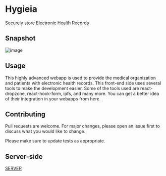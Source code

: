 # Hygieia
Securely store Electronic Health Records

## Snapshot
![image](https://user-images.githubusercontent.com/56764533/85941353-03bd3b00-b940-11ea-8ba8-837b6d33ac7a.png)

## Usage
This highly advanced webapp is used to provide the medical organization and patients with electronic health records.
This front-end side uses several tools to make the development easier.
Some of the tools used are react-dropzone, react-hook-form, ipfs, and many more. 
You can get a better idea of their integration in your webapps from here.

## Contributing
Pull requests are welcome. For major changes, please open an issue first to discuss what you would like to change.

Please make sure to update tests as appropriate.

## Server-side
[SERVER](https://github.com/ayush-020198/hygieia-backend)
